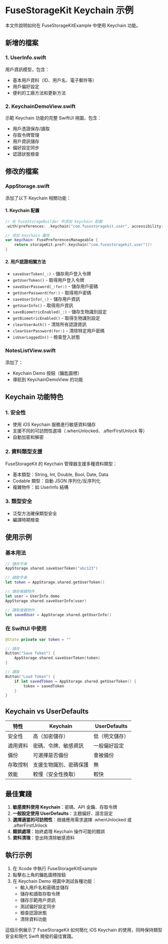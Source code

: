 # FuseStorageKit Keychain 示例

本文件說明如何在 FuseStorageKitExample 中使用 Keychain 功能。

## 新增的檔案

### 1. UserInfo.swift
用戶資訊模型，包含：
- 基本用戶資料（ID、用戶名、電子郵件等）
- 用戶偏好設定
- 便利的工廠方法和更新方法

### 2. KeychainDemoView.swift
示範 Keychain 功能的完整 SwiftUI 視圖，包含：
- 用戶憑證保存/讀取
- 存取令牌管理
- 用戶資訊儲存
- 偏好設定同步
- 認證狀態檢查

## 修改的檔案

### AppStorage.swift 
添加了以下 Keychain 相關功能：

#### 1. Keychain 配置
```swift
// 在 FuseStorageBuilder 中添加 keychain 配置
.with(preferences: .keychain("com.fusestoragekit.user", accessibility: .whenUnlocked))

// 添加 keychain 屬性
var keychain: FusePreferencesManageable {
    return storageKit.pref(.keychain("com.fusestoragekit.user"))!
}
```

#### 2. 用戶認證相關方法
- `saveUserToken(_:)` - 儲存用戶登入令牌
- `getUserToken()` - 取得用戶登入令牌
- `saveUserPassword(_:for:)` - 儲存用戶密碼
- `getUserPassword(for:)` - 取得用戶密碼
- `saveUserInfo(_:)` - 儲存用戶資訊
- `getUserInfo()` - 取得用戶資訊
- `saveBiometricEnabled(_:)` - 儲存生物識別設定
- `getBiometricEnabled()` - 取得生物識別設定
- `clearUserAuth()` - 清除所有認證資訊
- `clearUserPassword(for:)` - 清除特定用戶密碼
- `isUserLoggedIn()` - 檢查登入狀態

### NotesListView.swift
添加了：
- Keychain Demo 按鈕（鑰匙圖標）
- 導航到 KeychainDemoView 的功能

## Keychain 功能特色

### 1. 安全性
- 使用 iOS Keychain 服務進行敏感資料儲存
- 支援不同的可訪問性選項（.whenUnlocked、.afterFirstUnlock 等）
- 自動加密和解密

### 2. 資料類型支援
FuseStorageKit 的 Keychain 管理器支援多種資料類型：
- 基本類型：String, Int, Double, Bool, Date, Data
- Codable 類型：自動 JSON 序列化/反序列化
- 複雜物件：如 UserInfo 結構

### 3. 類型安全
- 泛型方法確保類型安全
- 編譯時期檢查

## 使用示例

### 基本用法

```swift
// 儲存字串
AppStorage.shared.saveUserToken("abc123")

// 讀取字串
let token = AppStorage.shared.getUserToken()

// 儲存複雜物件
let user = UserInfo.demo
AppStorage.shared.saveUserInfo(user)

// 讀取複雜物件
let savedUser = AppStorage.shared.getUserInfo()
```

### 在 SwiftUI 中使用

```swift
@State private var token = ""

// 儲存
Button("Save Token") {
    AppStorage.shared.saveUserToken(token)
}

// 讀取
Button("Load Token") {
    if let savedToken = AppStorage.shared.getUserToken() {
        token = savedToken
    }
}
```

## Keychain vs UserDefaults

| 特性 | Keychain | UserDefaults |
|------|----------|--------------|
| 安全性 | 高（加密儲存） | 低（明文儲存） |
| 適用資料 | 密碼、令牌、敏感資訊 | 一般偏好設定 |
| 備份 | 可選擇是否備份 | 會被備份 |
| 存取控制 | 支援生物識別、密碼保護 | 無 |
| 效能 | 較慢（安全性換取） | 較快 |

## 最佳實踐

1. **敏感資料使用 Keychain**：密碼、API 金鑰、存取令牌
2. **一般設定使用 UserDefaults**：主題偏好、語言設定
3. **選擇適當的可訪問性**：根據應用需求選擇 .whenUnlocked 或 .afterFirstUnlock
4. **錯誤處理**：始終處理 Keychain 操作可能的錯誤
5. **資料清理**：登出時清除敏感資料

## 執行示例

1. 在 Xcode 中執行 FuseStorageKitExample
2. 點擊右上角的鑰匙圖標按鈕
3. 在 Keychain Demo 視圖中測試各種功能：
   - 輸入用戶名和密碼並儲存
   - 儲存和讀取存取令牌
   - 儲存示範用戶資訊
   - 測試偏好設定同步
   - 檢查認證狀態
   - 清除資料功能

這個示例展示了 FuseStorageKit 如何簡化 iOS Keychain 的使用，同時保持類型安全和現代 Swift 開發的最佳實踐。 